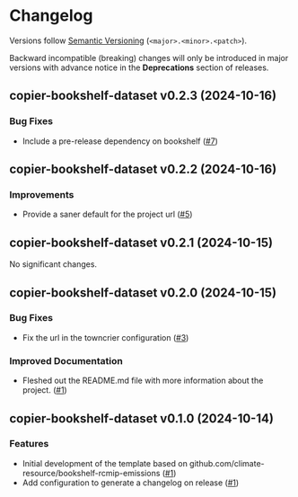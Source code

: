 # Changelog

Versions follow [Semantic Versioning](https://semver.org/) (`<major>.<minor>.<patch>`).

Backward incompatible (breaking) changes will only be introduced in major versions
with advance notice in the **Deprecations** section of releases.

<!--
You should *NOT* be adding new changelog entries to this file,
this file is managed by towncrier.
See `changelog/README.md`.

You *may* edit previous changelogs to fix problems like typo corrections or such.
To add a new changelog entry, please see
`changelog/README.md`
and https://pip.pypa.io/en/latest/development/contributing/#news-entries,
noting that we use the `changelog` directory instead of news,
markdown instead of restructured text and use slightly different categories
from the examples given in that link.
-->

<!-- towncrier release notes start -->

## copier-bookshelf-dataset v0.2.3 (2024-10-16)

### Bug Fixes

- Include a pre-release dependency on bookshelf ([#7](https://github.com/climate-resource/copier-bookshelf-dataset/pull/7))


## copier-bookshelf-dataset v0.2.2 (2024-10-16)

### Improvements

- Provide a saner default for the project url ([#5](https://github.com/climate-resource/copier-bookshelf-dataset/pull/5))


## copier-bookshelf-dataset v0.2.1 (2024-10-15)

No significant changes.


## copier-bookshelf-dataset v0.2.0 (2024-10-15)

### Bug Fixes

- Fix the url in the towncrier configuration ([#3](https://github.com/climate-resource/copier-bookshelf-dataset/pull/3))

### Improved Documentation

- Fleshed out the README.md file with more information about the project. ([#1](https://github.com/climate-resource/copier-bookshelf-dataset/pull/1))

## copier-bookshelf-dataset v0.1.0 (2024-10-14)

### Features

- Initial development of the template based on github.com/climate-resource/bookshelf-rcmip-emissions ([#1](https://github.com/climate-resource/copier-bookshelf-dataset/pull/1))
- Add configuration to generate a changelog on release ([#1](https://github.com/climate-resource/copier-bookshelf-dataset/pull/1))
